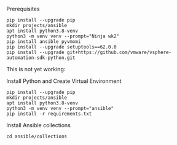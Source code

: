 Prerequisites
```commandline
pip install --upgrade pip
mkdir projects/ansible
apt install python3.8-venv
python3 -m venv venv --prompt="Ninja wk2"
pip install ansible pyvmomi
pip install --upgrade setuptools==62.0.0
pip install --upgrade git+https://github.com/vmware/vsphere-automation-sdk-python.git

```

This is not yet working:

Install Python and Create Virtual Environment
```commandline
pip install --upgrade pip
mkdir projects/ansible
apt install python3.8-venv
python3 -m venv venv --prompt="ansible"
pip install -r requirements.txt
```

Install Ansible collections
```commandline
cd ansible/collections

```